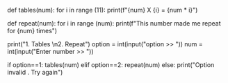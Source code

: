 def tables(num):
    for i in range (11):
        print(f"{num} X {i} = {num * i}")

def repeat(num):
    for i in range (num):
        print(f"This number made me repeat for {num} times")

print("1. Tables \n2. Repeat")
option = int(input("option >> "))
num = int(input("Enter number >> "))

if option==1:
    tables(num)
elif option==2:
    repeat(num)
else:
    print("Option invalid . Try again")

